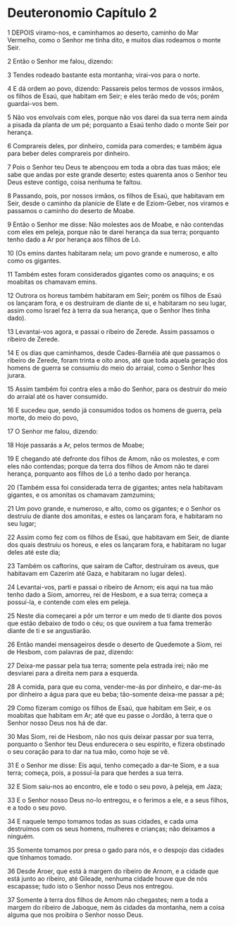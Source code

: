 # Deuteronomio Capítulo 2

1	DEPOIS viramo-nos, e caminhamos ao deserto, caminho do Mar Vermelho, como o Senhor me tinha dito, e muitos dias rodeamos o monte Seir.

2	Então o Senhor me falou, dizendo:

3	Tendes rodeado bastante esta montanha; virai-vos para o norte.

4	E dá ordem ao povo, dizendo: Passareis pelos termos de vossos irmãos, os filhos de Esaú, que habitam em Seir; e eles terão medo de vós; porém guardai-vos bem.

5	Não vos envolvais com eles, porque não vos darei da sua terra nem ainda a pisada da planta de um pé; porquanto a Esaú tenho dado o monte Seir por herança.

6	Comprareis deles, por dinheiro, comida para comerdes; e também água para beber deles comprareis por dinheiro.

7	Pois o Senhor teu Deus te abençoou em toda a obra das tuas mãos; ele sabe que andas por este grande deserto; estes quarenta anos o Senhor teu Deus esteve contigo, coisa nenhuma te faltou.

8	Passando, pois, por nossos irmãos, os filhos de Esaú, que habitavam em Seir, desde o caminho da planície de Elate e de Eziom-Geber, nos viramos e passamos o caminho do deserto de Moabe.

9	Então o Senhor me disse: Não molestes aos de Moabe, e não contendas com eles em peleja, porque não te darei herança da sua terra; porquanto tenho dado a Ar por herança aos filhos de Ló.

10	(Os emins dantes habitaram nela; um povo grande e numeroso, e alto como os gigantes.

11	Também estes foram considerados gigantes como os anaquins; e os moabitas os chamavam emins.

12	Outrora os horeus também habitaram em Seir; porém os filhos de Esaú os lançaram fora, e os destruíram de diante de si, e habitaram no seu lugar, assim como Israel fez à terra da sua herança, que o Senhor lhes tinha dado).

13	Levantai-vos agora, e passai o ribeiro de Zerede. Assim passamos o ribeiro de Zerede.

14	E os dias que caminhamos, desde Cades-Barnéia até que passamos o ribeiro de Zerede, foram trinta e oito anos, até que toda aquela geração dos homens de guerra se consumiu do meio do arraial, como o Senhor lhes jurara.

15	Assim também foi contra eles a mão do Senhor, para os destruir do meio do arraial até os haver consumido.

16	E sucedeu que, sendo já consumidos todos os homens de guerra, pela morte, do meio do povo,

17	O Senhor me falou, dizendo:

18	Hoje passarás a Ar, pelos termos de Moabe;

19	E chegando até defronte dos filhos de Amom, não os molestes, e com eles não contendas; porque da terra dos filhos de Amom não te darei herança, porquanto aos filhos de Ló a tenho dado por herança.

20	(Também essa foi considerada terra de gigantes; antes nela habitavam gigantes, e os amonitas os chamavam zamzumins;

21	Um povo grande, e numeroso, e alto, como os gigantes; e o Senhor os destruiu de diante dos amonitas, e estes os lançaram fora, e habitaram no seu lugar;

22	Assim como fez com os filhos de Esaú, que habitavam em Seir, de diante dos quais destruiu os horeus, e eles os lançaram fora, e habitaram no lugar deles até este dia;

23	Também os caftorins, que saíram de Caftor, destruíram os aveus, que habitavam em Cazerim até Gaza, e habitaram no lugar deles).

24	Levantai-vos, parti e passai o ribeiro de Arnom; eis aqui na tua mão tenho dado a Siom, amorreu, rei de Hesbom, e a sua terra; começa a possuí-la, e contende com eles em peleja.

25	Neste dia começarei a pôr um terror e um medo de ti diante dos povos que estão debaixo de todo o céu; os que ouvirem a tua fama tremerão diante de ti e se angustiarão.

26	Então mandei mensageiros desde o deserto de Quedemote a Siom, rei de Hesbom, com palavras de paz, dizendo:

27	Deixa-me passar pela tua terra; somente pela estrada irei; não me desviarei para a direita nem para a esquerda.

28	A comida, para que eu coma, vender-me-ás por dinheiro, e dar-me-ás por dinheiro a água para que eu beba; tão-somente deixa-me passar a pé;

29	Como fizeram comigo os filhos de Esaú, que habitam em Seir, e os moabitas que habitam em Ar; até que eu passe o Jordão, à terra que o Senhor nosso Deus nos há de dar.

30	Mas Siom, rei de Hesbom, não nos quis deixar passar por sua terra, porquanto o Senhor teu Deus endurecera o seu espírito, e fizera obstinado o seu coração para to dar na tua mão, como hoje se vê.

31	E o Senhor me disse: Eis aqui, tenho começado a dar-te Siom, e a sua terra; começa, pois, a possuí-la para que herdes a sua terra.

32	E Siom saiu-nos ao encontro, ele e todo o seu povo, à peleja, em Jaza;

33	E o Senhor nosso Deus no-lo entregou, e o ferimos a ele, e a seus filhos, e a todo o seu povo.

34	E naquele tempo tomamos todas as suas cidades, e cada uma destruímos com os seus homens, mulheres e crianças; não deixamos a ninguém.

35	Somente tomamos por presa o gado para nós, e o despojo das cidades que tínhamos tomado.

36	Desde Aroer, que está à margem do ribeiro de Arnom, e a cidade que está junto ao ribeiro, até Gileade, nenhuma cidade houve que de nós escapasse; tudo isto o Senhor nosso Deus nos entregou.

37	Somente à terra dos filhos de Amom não chegastes; nem a toda a margem do ribeiro de Jaboque, nem às cidades da montanha, nem a coisa alguma que nos proibira o Senhor nosso Deus.

